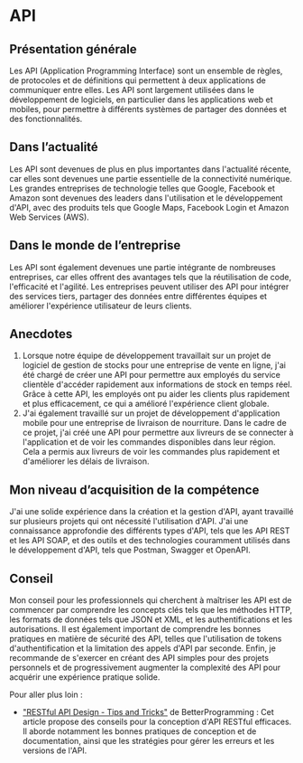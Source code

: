# API

## Présentation générale

Les API (Application Programming Interface) sont un ensemble de règles, de protocoles et de définitions qui permettent à deux applications de communiquer entre elles. Les API sont largement utilisées dans le développement de logiciels, en particulier dans les applications web et mobiles, pour permettre à différents systèmes de partager des données et des fonctionnalités.

## Dans l’actualité

Les API sont devenues de plus en plus importantes dans l'actualité récente, car elles sont devenues une partie essentielle de la connectivité numérique. Les grandes entreprises de technologie telles que Google, Facebook et Amazon sont devenues des leaders dans l'utilisation et le développement d'API, avec des produits tels que Google Maps, Facebook Login et Amazon Web Services (AWS).

## Dans le monde de l’entreprise

Les API sont également devenues une partie intégrante de nombreuses entreprises, car elles offrent des avantages tels que la réutilisation de code, l'efficacité et l'agilité. Les entreprises peuvent utiliser des API pour intégrer des services tiers, partager des données entre différentes équipes et améliorer l'expérience utilisateur de leurs clients.

## Anecdotes

1. Lorsque notre équipe de développement travaillait sur un projet de logiciel de gestion de stocks pour une entreprise de vente en ligne, j'ai été chargé de créer une API pour permettre aux employés du service clientèle d'accéder rapidement aux informations de stock en temps réel. Grâce à cette API, les employés ont pu aider les clients plus rapidement et plus efficacement, ce qui a amélioré l'expérience client globale.
2. J'ai également travaillé sur un projet de développement d'application mobile pour une entreprise de livraison de nourriture. Dans le cadre de ce projet, j'ai créé une API pour permettre aux livreurs de se connecter à l'application et de voir les commandes disponibles dans leur région. Cela a permis aux livreurs de voir les commandes plus rapidement et d'améliorer les délais de livraison.

## Mon niveau d’acquisition de la compétence

J'ai une solide expérience dans la création et la gestion d'API, ayant travaillé sur plusieurs projets qui ont nécessité l'utilisation d'API. J'ai une connaissance approfondie des différents types d'API, tels que les API REST et les API SOAP, et des outils et des technologies couramment utilisés dans le développement d'API, tels que Postman, Swagger et OpenAPI.

## Conseil

Mon conseil pour les professionnels qui cherchent à maîtriser les API est de commencer par comprendre les concepts clés tels que les méthodes HTTP, les formats de données tels que JSON et XML, et les authentifications et les autorisations. Il est également important de comprendre les bonnes pratiques en matière de sécurité des API, telles que l'utilisation de tokens d'authentification et la limitation des appels d'API par seconde. Enfin, je recommande de s'exercer en créant des API simples pour des projets personnels et de progressivement augmenter la complexité des API pour acquérir une expérience pratique solide.

Pour aller plus loin :

- ["RESTful API Design - Tips and Tricks"](https://betterprogramming.pub/restful-api-design-tips-and-tricks-31a0f71e6d8f) de BetterProgramming : Cet article propose des conseils pour la conception d'API RESTful efficaces. Il aborde notamment les bonnes pratiques de conception et de documentation, ainsi que les stratégies pour gérer les erreurs et les versions de l'API.
